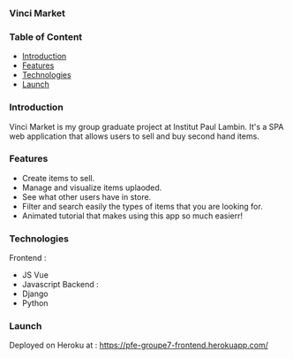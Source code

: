 ### Vinci Market


### Table of Content
* [Introduction](#Introduction)
* [Features](#Features)
* [Technologies](#Technologies)
* [Launch](#Launch)

### Introduction
Vinci Market is my group graduate project at Institut Paul Lambin. It's a SPA web application that allows users to sell and buy second hand items. 

### Features
* Create items to sell.
* Manage and visualize items uplaoded.
* See what other users have in store.
* Filter and search easily the types of items that you are looking for.
* Animated tutorial that makes using this app so much easierr!

### Technologies
Frontend : 
* JS Vue 
* Javascript
Backend : 
* Django
* Python

### Launch
Deployed on Heroku at  : https://pfe-groupe7-frontend.herokuapp.com/
